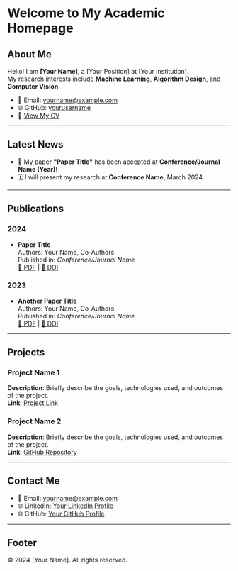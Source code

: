 # Welcome to My Academic Homepage

## About Me
Hello! I am **[Your Name]**, a [Your Position] at [Your Institution].  
My research interests include **Machine Learning**, **Algorithm Design**, and **Computer Vision**.

- 📧 Email: yourname@example.com  
- 🌐 GitHub: [yourusername](https://github.com/yourusername)  
- 📄 [View My CV](resume.pdf)

---

## Latest News
- 🎉 My paper **"Paper Title"** has been accepted at **Conference/Journal Name (Year)**!  
- 🗓️ I will present my research at **Conference Name**, March 2024.  

---

## Publications
### 2024
- **Paper Title**  
  Authors: Your Name, Co-Authors  
  Published in: *Conference/Journal Name*  
  [📄 PDF](link-to-paper.pdf) | [🔗 DOI](https://doi.org/xx.xxxx)

### 2023
- **Another Paper Title**  
  Authors: Your Name, Co-Authors  
  Published in: *Conference/Journal Name*  
  [📄 PDF](link-to-paper.pdf) | [🔗 DOI](https://doi.org/xx.xxxx)

---

## Projects
### Project Name 1
**Description**: Briefly describe the goals, technologies used, and outcomes of the project.  
**Link**: [Project Link](https://example.com)

### Project Name 2
**Description**: Briefly describe the goals, technologies used, and outcomes of the project.  
**Link**: [GitHub Repository](https://github.com/yourusername/project)

---

## Contact Me
- 📧 Email: yourname@example.com  
- 🌐 LinkedIn: [Your LinkedIn Profile](https://linkedin.com/in/yourname)  
- 🌐 GitHub: [Your GitHub Profile](https://github.com/yourusername)

---

## Footer
© 2024 [Your Name]. All rights reserved.
